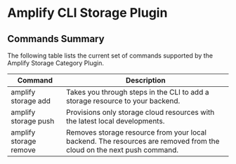 # Amplify CLI Storage Plugin

## Commands Summary

The following table lists the current set of commands supported by the Amplify Storage Category Plugin.

| Command              | Description |
| --- | --- |
| amplify storage add | Takes you through steps in the CLI to add a storage resource to your backend.   |
| amplify storage push | Provisions only storage cloud resources with the latest local developments.  |
| amplify storage remove | Removes storage resource from your local backend. The resources are removed from the cloud on the next push command. |
